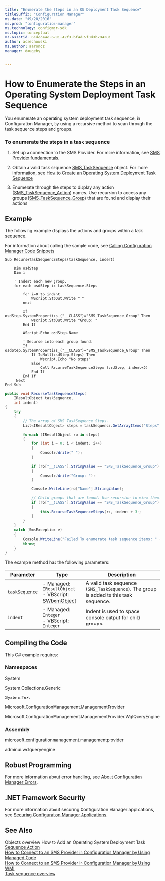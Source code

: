 ```yaml
---
title: "Enumerate the Steps in an OS Deployment Task Sequence"
titleSuffix: "Configuration Manager"
ms.date: "09/20/2016"
ms.prod: "configuration-manager"
ms.technology: configmgr-sdk
ms.topic: conceptual
ms.assetid: 6edec44e-6791-42f3-bf4d-5f3d3b78438a
author: aczechowski
ms.author: aaroncz
manager: dougeby


---
```

# How to Enumerate the Steps in an Operating System Deployment Task Sequence
You enumerate an operating system deployment task sequence, in Configuration Manager, by using a recursive method to scan through the task sequence steps and groups.  

### To enumerate the steps in a task sequence  

1.  Set up a connection to the SMS Provider. For more information, see [SMS Provider fundamentals](/sccm/develop/core/understand/sms-provider-fundamentals).  

2.  Obtain a valid task sequence [SMS_TaskSequence](../../develop/reference/osd/sms_tasksequence-server-wmi-class.md) object. For more information, see [How to Create an Operating System Deployment Task Sequence](../../develop/osd/how-to-create-an-operating-system-deployment-task-sequence.md)  

3.  Enumerate through the steps to display any action ([SMS_TaskSequence_Action](../../develop/reference/osd/sms_tasksequence_action-server-wmi-class.md)) names. Use recursion to access any groups ([SMS_TaskSequence_Group](../../develop/reference/osd/sms_tasksequence_group-server-wmi-class.md)) that are found and display their actions.  

## Example  
 The following example displays the actions and groups within a task sequence.  

 For information about calling the sample code, see [Calling Configuration Manager Code Snippets](../../develop/core/understand/calling-code-snippets.md).  

```vbs  
Sub RecurseTaskSequenceSteps(taskSequence, indent)  

    Dim osdStep   
    Dim i  

    ' Indent each new group.  
    for each osdStep in taskSequence.Steps  

        for i=0 to indent  
            WScript.StdOut.Write " "  
        next  

        If osdStep.SystemProperties_("__CLASS")="SMS_TaskSequence_Group" Then  
            wscript.StdOut.Write "Group: "   
        End If  

        WScript.Echo osdStep.Name  

        ' Recurse into each group found.  
        If osdStep.SystemProperties_("__CLASS")="SMS_TaskSequence_Group" Then  
            If IsNull(osdStep.Steps) Then  
                Wscript.Echo "No steps"  
            Else  
                Call RecurseTaskSequenceSteps (osdStep, indent+3)  
            End If      
        End If  
     Next     
End Sub          
```  

```c#  
public void RecurseTaskSequenceSteps(  
    IResultObject taskSequence,  
    int indent)  
{  
    try  
    {  
        // The array of SMS_TaskSequence_Steps.  
        List<IResultObject> steps = taskSequence.GetArrayItems("Steps");  

        foreach (IResultObject ro in steps)  
        {  
            for (int i = 0; i < indent; i++)  
            {  
                Console.Write(" ");  
            }  

            if (ro["__CLASS"].StringValue == "SMS_TaskSequence_Group")  
            {  
                Console.Write("Group: ");  
            }  

            Console.WriteLine(ro["Name"].StringValue);  

            // Child groups that are found. Use recursion to view them.  
            if (ro["__CLASS"].StringValue == "SMS_TaskSequence_Group")  
            {  
                this.RecurseTaskSequenceSteps(ro, indent + 3);  
            }  
        }  
    }  
    catch (SmsException e)  
    {  
        Console.WriteLine("Failed To enumerate task sequence items: " + e.Message);  
        throw;  
    }  
}  
```  

 The example method has the following parameters:  

|Parameter|Type|Description|  
|---------------|----------|-----------------|  
|`taskSequence`|-   Managed: `IResultObject`<br />-   VBScript: [SWbemObject](https://msdn.microsoft.com/library/aa393854.aspx)|A valid task sequence (`SMS_TaskSequence`). The group is added to this task sequence.|  
|`indent`|-   Managed: `Integer`<br />-   VBScript: `Integer`|Indent is used to space console output for child groups.|  

## Compiling the Code  
 This C# example requires:  

### Namespaces  
 System  

 System.Collections.Generic  

 System.Text  

 Microsoft.ConfigurationManagement.ManagementProvider  

 Microsoft.ConfigurationManagement.ManagementProvider.WqlQueryEngine  

### Assembly  
 microsoft.configurationmanagement.managementprovider  

 adminui.wqlqueryengine  

## Robust Programming  
 For more information about error handling, see [About Configuration Manager Errors](../../develop/core/understand/about-configuration-manager-errors.md).  

## .NET Framework Security  
 For more information about securing Configuration Manager applications, see [Securing Configuration Manager Applications](../../develop/core/understand/securing-configuration-manager-applications.md).  

## See Also  
 [Objects overview](/sccm/develop/core/understand/configuration-manager-objects-overview)
 [How to Add an Operating System Deployment Task Sequence Action](../../develop/osd/how-to-add-an-operating-system-deployment-task-sequence-action.md)   
 [How to Connect to an SMS Provider in Configuration Manager by Using Managed Code](../../develop/core/understand/how-to-connect-to-an-sms-provider-by-using-managed-code.md)   
 [How to Connect to an SMS Provider in Configuration Manager  by Using WMI](../../develop/core/understand/how-to-connect-to-an-sms-provider-in-configuration-manager-by-using-wmi.md)   
 [Task sequence overview](/sccm/develop/osd/operating-system-deployment-task-sequences-overview)
